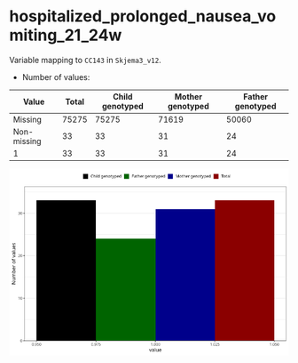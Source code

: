 # hospitalized_prolonged_nausea_vomiting_21_24w
Variable mapping to `CC143` in `Skjema3_v12`.
- Number of values:

| Value | Total | Child genotyped | Mother genotyped | Father genotyped |
| ----- | ----- | --------------- | ---------------- | ---------------- |
| Missing | 75275 | 75275 | 71619 | 50060 |
| Non-missing | 33 | 33 | 31 | 24 |
| 1 | 33 | 33 | 31 | 24 |



![](hospitalized_prolonged_nausea_vomiting_21_24w_n.png)



